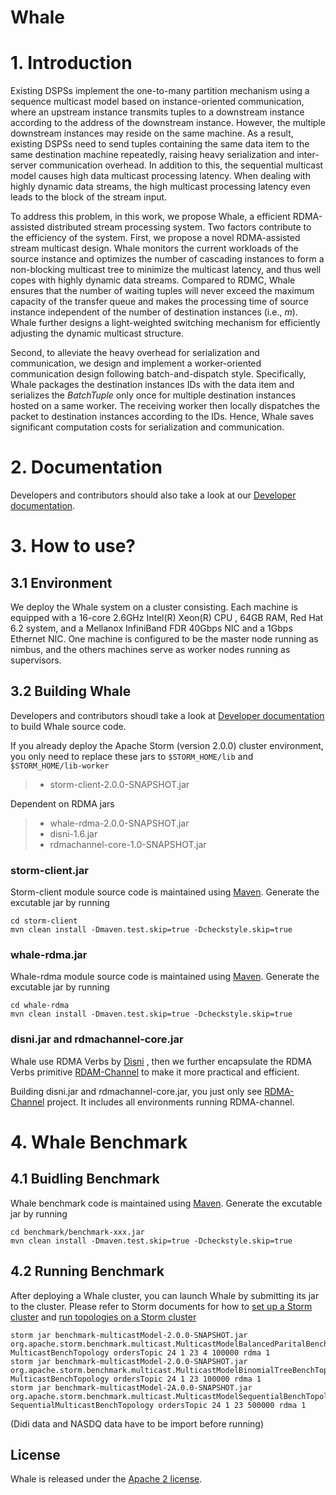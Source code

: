 # Whale

# 1. Introduction
Existing DSPSs implement the one-to-many partition mechanism using a sequence multicast model based on instance-oriented communication,
where an upstream instance transmits tuples to a downstream instance according to the address of the downstream
instance. However, the multiple downstream instances may reside on the same machine. As a result, existing DSPSs need
to send tuples containing the same data item to the same destination machine repeatedly, raising heavy serialization
and inter-server communication overhead. In addition to this, the sequential multicast model causes high data multicast
processing latency. When dealing with highly dynamic data streams, the high multicast processing latency even leads to the block of the stream input.

To address this problem, in this work, we propose Whale, a efficient RDMA-assisted distributed stream processing system. Two factors contribute to the efficiency of the system. 
First, we propose a novel RDMA-assisted stream multicast design. 
Whale monitors the current workloads of the source instance and optimizes the number of cascading instances to form a non-blocking multicast tree to minimize the multicast latency, and thus well copes with highly dynamic data streams. 
Compared to RDMC, Whale ensures that the number of waiting tuples will never exceed the maximum capacity of the transfer queue and makes the processing time of source instance independent of the number of destination instances (i.e., _m_). 
Whale further designs a light-weighted switching mechanism for efficiently adjusting the dynamic multicast structure. 

Second, to alleviate the heavy overhead for serialization and communication, we design and implement a worker-oriented communication design following batch-and-dispatch style. 
Specifically, Whale packages the destination instances IDs with the data item and serializes the _BatchTuple_ only once for multiple destination instances hosted on a same worker. 
The receiving worker then locally dispatches the packet to destination instances according to the IDs. Hence, Whale saves significant computation costs for serialization and communication.

# 2. Documentation
Developers and contributors should also take a look at our [Developer documentation](DEVELOPER.md).

# 3. How to use?
## 3.1 Environment
We deploy the Whale system on a cluster consisting. Each machine is equipped with a 16-core 2.6GHz Intel(R) Xeon(R) CPU , 64GB RAM, 
Red Hat 6.2 system, and a Mellanox InfiniBand FDR 40Gbps NIC and a 1Gbps Ethernet NIC. One machine is configured to be the master node running as nimbus, and the others machines serve as worker nodes running as supervisors.

## 3.2 Building Whale
Developers and contributors shoudl take a look at [Developer documentation](DEVELOPER.md) to build Whale source code.

If you already deploy the Apache Storm (version 2.0.0) cluster environment, you only need to replace these jars to `$STORM_HOME/lib` and `$STORM_HOME/lib-worker`
> * storm-client-2.0.0-SNAPSHOT.jar

Dependent on RDMA jars
> * whale-rdma-2.0.0-SNAPSHOT.jar
> * disni-1.6.jar
> * rdmachannel-core-1.0-SNAPSHOT.jar

### storm-client.jar
Storm-client module source code is maintained using [Maven](http://maven.apache.org/). Generate the excutable jar by running
```
cd storm-client
mvn clean install -Dmaven.test.skip=true -Dcheckstyle.skip=true
```

### whale-rdma.jar
Whale-rdma module source code is maintained using [Maven](http://maven.apache.org/). Generate the excutable jar by running
```
cd whale-rdma
mvn clean install -Dmaven.test.skip=true -Dcheckstyle.skip=true
```

### disni.jar and rdmachannel-core.jar
Whale use RDMA Verbs by [Disni](https://github.com/zrlio/disni) , then we further encapsulate the RDMA Verbs primitive [RDAM-Channel](https://github.com/Whale-Storm/RdmaChannel) to make it more practical and efficient.

Building disni.jar and rdmachannel-core.jar, you just only see [RDMA-Channel](https://github.com/Whale-Storm/RdmaChannel) project. It includes all environments running RDMA-channel.

# 4. Whale Benchmark
## 4.1 Buidling Benchmark
Whale benchmark code is maintained using [Maven](http://maven.apache.org/). Generate the excutable jar by running
```
cd benchmark/benchmark-xxx.jar
mvn clean install -Dmaven.test.skip=true -Dcheckstyle.skip=true
```

## 4.2 Running Benchmark
After deploying a Whale cluster, you can launch Whale by submitting its jar to the cluster. Please refer to Storm documents for how to
[set up a Storm cluster](https://storm.apache.org/documentation/Setting-up-a-Storm-cluster.html) and [run topologies on a Storm cluster](https://storm.apache.org/documentation/Running-topologies-on-a-production-cluster.ht)

``` shell
storm jar benchmark-multicastModel-2.0.0-SNAPSHOT.jar org.apache.storm.benchmark.multicast.MulticastModelBalancedParitalBenchTopology MulticastBenchTopology ordersTopic 24 1 23 4 100000 rdma 1
storm jar benchmark-multicastModel-2.0.0-SNAPSHOT.jar org.apache.storm.benchmark.multicast.MulticastModelBinomialTreeBenchTopology MulticastBenchTopology ordersTopic 24 1 23 100000 rdma 1
storm jar benchmark-multicastModel-2A.0.0-SNAPSHOT.jar org.apache.storm.benchmark.multicast.MulticastModelSequentialBenchTopology SequentialMulticastBenchTopology ordersTopic 24 1 23 500000 rdma 1
```

(Didi data and NASDQ data have to be import before running)
## License
Whale is released under the [Apache 2 license](http://www.apache.org/licenses/LICENSE-2.0.html).
